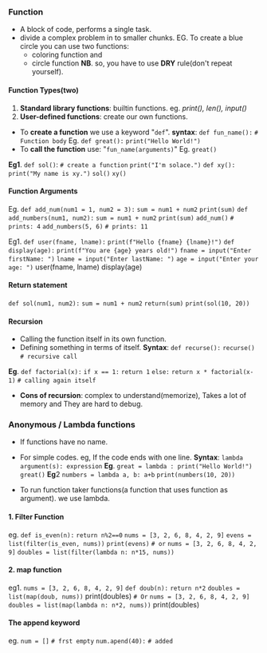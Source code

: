 
### Function
- A block of code, performs a single task.
- divide a complex problem in to smaller chunks.
EG.  To create a blue circle you can use two functions:
    - coloring function and
    - circle function
**NB**. so, you have to use **DRY** rule(don't repeat yourself).
#### Function Types(two)
1. **Standard library functions**: builtin functions.   eg.  *print(), len(), input()*
2. **User-defined functions**: create our own functions.
- To **create a function** we use a keyword "`def`".
**syntax**:   `def fun_name():`
            `# Function body`
Eg.    `def great():`
         `print("Hello World!")`
- To **call the function** use:   "`fun_name(arguments)`"
Eg.    `great()`

**Eg1**.   `def sol()`:      `# create a function`
         `print("I'm solace.")`
     `def xy():`
         `print("My name is xy.")`
     `sol()`
     `xy()`
#### Function Arguments
Eg.     `def add_num(num1 = 1, num2 = 3):`
          `sum = num1 + num2`
          `print(sum)`
    `def add_numbers(num1, num2):`
         `sum = num1 + num2`
         `print(sum)`
    `add_num()`                 `# prints: 4`
    `add_numbers(5, 6)`          `# prints: 11`
    
Eg1.    `def user(fname, lname):`
           `print(f"Hello {fname} {lname}!")`
     `def display(age):`
           `print(f"You are {age} years old!")`
     `fname = input("Enter firstName: ")`
     `lname = input("Enter lastName: ")` 
     `age = input("Enter your age: ")`
     user(fname, lname)
     display(age)

#### Return statement
`def sol(num1, num2):`
     `sum = num1 + num2`
     `return(sum)`
`print(sol(10, 20))`
#### Recursion
- Calling the function itself in its own function.
- Defining something in terms of itself.
**Syntax**:
      `def recurse():`
         `recurse()`    `# recursive call` 
         
**Eg**.     `def factorial(x):`
        `if x == 1:`
            `return 1`
        `else:`
            `return x * factorial(x-1)`     `# calling again itself`

- **Cons of recursion**: complex to understand(memorize),  Takes a lot of memory 
   and They are hard to debug.
### Anonymous / Lambda functions
- If functions have no name.
- For simple codes.  eg,  If the code ends with one line.
**Syntax**:    `lambda argument(s): expression`
**Eg**.   `great = lambda : print("Hello World!")`
    `great()`
**Eg**2  `numbers = lambda a, b: a+b`
    `print(numbers(10, 20))`
    
- To run function taker functions(a function that uses function as argument).
  we use lambda.
#### 1. Filter Function
eg.   `def is_even(n):`
        `return n%2==0`
    `nums = [3, 2, 6, 8, 4, 2, 9]`
    `evens = list(filter(is_even, nums))`
    `print(evens)`
`# or`
      `nums = [3, 2, 6, 8, 4, 2, 9]`
      `doubles = list(filter(lambda n: n*15, nums))`
#### 2. map function
eg1.    `nums = [3, 2, 6, 8, 4, 2, 9]`
      `def doub(n):`
          `return n*2`
     `doubles = list(map(doub, nums))`
     print(doubles)
`# Or` 
       `nums = [3, 2, 6, 8, 4, 2, 9]`
       `doubles = list(map(lambda n: n*2, nums))`
       print(doubles)
#### The append keyword
eg.    `num = []`      `# frst empty`
    `num.apend(40):`       `# added `
